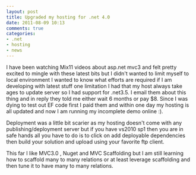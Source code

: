 ```yaml
---
layout: post
title: Upgraded my hosting for .net 4.0
date: 2011-08-09 10:13
comments: true
categories:
- .net
- hosting
- news
---
```

I have been watching Mix11 videos about asp.net mvc3 and felt pretty excited to mingle with these latest bits but I didn't wanted to limit myself to local environment I wanted to know what efforts are required if I am developing with latest stuff one limitation I had that my host always take ages to update server so I had support for .net3.5. I email them about this thing and in reply they told me either wait 6 months or pay $8. Since I was dying to test out EF code first I paid them and within one day my hosting is all updated and now I am running my incomplete demo online :).

Deployment was a little bit scarier as my hosting doesn't come with any publishing/deployment server but if you have vs2010 sp1 then you are in safe hands all you have to do is to click on add deployable dependencies then build your solution and upload using your favorite ftp client.

This far I like MVC3.0 , Nuget and MVC Scaffolding but I am still learning how to scaffold many to many relations or at least leverage scaffolding and then tune it to have many to many relations.
